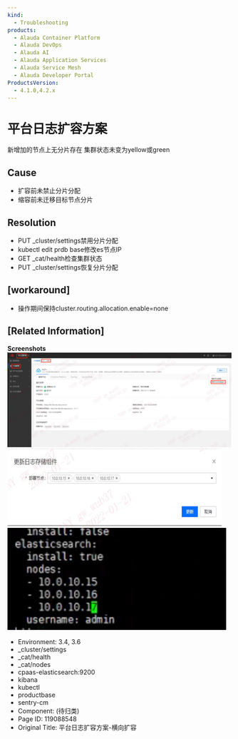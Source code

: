 ```yaml
---
kind:
  - Troubleshooting
products:
  - Alauda Container Platform
  - Alauda DevOps
  - Alauda AI
  - Alauda Application Services
  - Alauda Service Mesh
  - Alauda Developer Portal
ProductsVersion:
  - 4.1.0,4.2.x
---
```

<!-- A type of document that involves encountering a fault, diagnosing it, performing root cause analysis, and providing solutions. -->

# 平台日志扩容方案

新增加的节点上无分片存在 集群状态未变为yellow或green

## Cause
- 扩容前未禁止分片分配
- 缩容前未迁移目标节点分片

## Resolution
- PUT _cluster/settings禁用分片分配
- kubectl edit prdb base修改es节点IP
- GET _cat/health检查集群状态
- PUT _cluster/settings恢复分片分配

## [workaround]
- 操作期间保持cluster.routing.allocation.enable=none

## [Related Information]
**Screenshots**
![](assets/ping-tai-ri-zhi-kuo-rong-fang-an-heng-xiang-kuo-rong/image2022-7-4_16-41-41.png)
![](assets/ping-tai-ri-zhi-kuo-rong-fang-an-heng-xiang-kuo-rong/image2022-7-4_16-42-2.png)
![](assets/ping-tai-ri-zhi-kuo-rong-fang-an-heng-xiang-kuo-rong/image2022-7-4_16-42-12.png)
- Environment: 3.4, 3.6
- _cluster/settings
- _cat/health
- _cat/nodes
- cpaas-elasticsearch:9200
- kibana
- kubectl
- productbase
- sentry-cm
- Component: (待归类)
- Page ID: 119088548
- Original Title: 平台日志扩容方案-横向扩容
